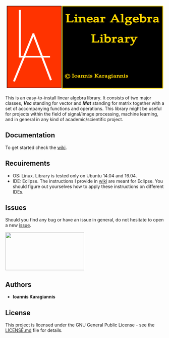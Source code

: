 <img src="https://github.com/IoannisKaragiannis/LinearAlgebra/blob/master/images/LinearAlgebraLibrary/LA.png" width="600" height="270"> 


This is an easy-to-install linear algebra library. It consists of two major classes, _**Vec**_ standing for vector
and _**Mat**_ standing for matrix together with a set of accompanying functions and operations.
This library might be useful for projects within the field of signal/image processing,
machine learning, and in general in any kind of academic/scientific project.

## Documentation
To get started check the [wiki](https://github.com/IoannisKaragiannis/LinearAlgebra/wiki).

## Recuirements
- OS: Linux. Library is tested only on Ubuntu 14.04 and 16.04.
- IDE: Eclipse. The instructions I provide in [wiki](https://github.com/IoannisKaragiannis/LinearAlgebra/wiki) are meant for Eclipse. You should figure out yourselves how to apply these instructions on different IDEs.


## Issues
Should you find any bug or have an issue in general, do not hesitate to open a new [issue](https://github.com/IoannisKaragiannis/LinearAlgebra/issues).

<img src="https://media.giphy.com/media/BmmfETghGOPrW/giphy.gif" width="250" height="120" />

## Authors

* **Ioannis Karagiannis** 

## License

This project is licensed under the GNU General Public License - see the [LICENSE.md](https://github.com/IoannisKaragiannis/LinearAlgebra/blob/master/LICENSE) file for details.
